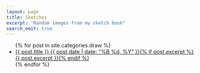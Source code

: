 ```yaml
---
layout: page
title: Sketches
excerpt: "Random images from my sketch book"
search_omit: true
---
```


<ul class="post-list">
{% for post in site.categories.draw %} 
  <li><article><a href="{{ site.url }}{{ post.url }}">{{ post.title }} <span class="entry-date"><time datetime="{{ post.date | date_to_xmlschema }}">{{ post.date | date: "%B %d, %Y" }}</time></span>{% if post.excerpt %} <span class="excerpt">{{ post.excerpt }}</span>{% endif %}</a></article></li>
{% endfor %}
</ul>
